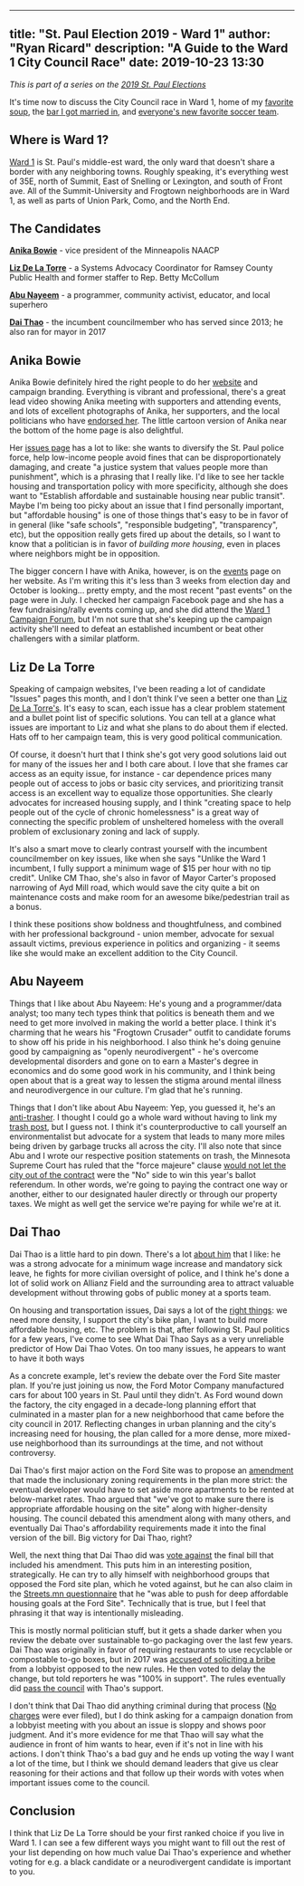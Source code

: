 ---
title: "St. Paul Election 2019 - Ward 1"
author: "Ryan Ricard"
description: "A Guide to the Ward 1 City Council Race"
date: 2019-10-23 13:30
--

*This is part of a series on the [2019 St. Paul Elections](https://firewally.net/post/st-paul-election-guide-2019)*

It's time now to discuss the City Council race in Ward 1, home of my [favorite soup](https://iphomn.com/), the [bar I got married in](http://sweeneyssaloon.com/), and [everyone's new favorite soccer team](https://www.mnufc.com/stadium). 

## Where is Ward 1?

[Ward 1](https://www.arcgis.com/apps/MapSeries/index.html?appid=52051e36d5054be09480a256803c07c8) is St. Paul's middle-est ward, the only ward that doesn't share a border with any neighboring towns. Roughly speaking, it's everything west of 35E, north of Summit, East of Snelling or Lexington, and south of Front ave. All of the Summit-University and Frogtown neighborhoods are in Ward 1, as well as parts of Union Park, Como, and the North End. 

## The Candidates

[**Anika Bowie**](http://anikabowie.com/) - vice president of the Minneapolis NAACP

[**Liz De La Torre**](http://www.neighborsforliz.com/) - a Systems Advocacy Coordinator for Ramsey County Public Health and former staffer to Rep. Betty McCollum

[**Abu Nayeem**](http://abunayeem.com/) - a programmer, community activist, educator, and local superhero

[**Dai Thao**](http://www.daithao.org/) - the incumbent councilmember who has served since 2013; he also ran for mayor in 2017


## Anika Bowie

Anika Bowie definitely hired the right people to do her [website](https://anikabowie.com/) and campaign branding. Everything is vibrant and professional, there's a great lead video showing Anika meeting with supporters and attending events, and lots of excellent photographs of Anika, her supporters, and the local politicians who have [endorsed her](https://anikabowie.com/endorsements). The little cartoon version of Anika near the bottom of the home page is also delightful. 

Her [issues page](https://anikabowie.com/vision) has a lot to like: she wants to diversify the St. Paul police force, help low-income people avoid fines that can be disproportionately damaging, and create "a justice system that values people more than punishment", which is a phrasing that I really like. I'd like to see her tackle housing and transportation policy with more specificity, although she does want to "Establish affordable and sustainable housing near public transit". Maybe I'm being too picky about an issue that I find personally important, but "affordable housing" is one of those things that's easy to be in favor of in general (like "safe schools", "responsible budgeting", "transparency", etc), but the opposition really gets fired up about the details, so I want to know that a politician is in favor of *building more housing*, even in places where neighbors might be in opposition. 

The bigger concern I have with Anika, however, is on the [events](https://anikabowie.com/events) page on her website. As I'm writing this it's less than 3 weeks from election day and October is looking... pretty empty, and the most recent "past events" on the page were in July. I checked her campaign Facebook page and she has a few fundraising/rally events coming up, and she did attend the [Ward 1 Campaign Forum](https://www.youtube.com/watch?v=Uta0iY-Tiik&t=1743s), but I'm not sure that she's keeping up the campaign activity she'll need to defeat an established incumbent or beat other challengers with a similar platform.  


## Liz De La Torre

Speaking of campaign websites, I've been reading a lot of candidate "Issues" pages this month, and I don't think I've seen a better one than [Liz De La Torre's](http://neighborsforliz.com/issues/). It's easy to scan, each issue has a clear problem statement and a bullet point list of specific solutions. You can tell at a glance what issues are important to Liz and what she plans to do about them if elected. Hats off to her campaign team, this is very good political communication. 

Of course, it doesn't hurt that I think she's got very good solutions laid out for many of the issues her and I both care about. I love that she frames car access as an equity issue, for instance - car dependence prices many people out of access to jobs or basic city services, and prioritizing transit access is an excellent way to equalize those opportunities. She clearly advocates for increased housing supply, and I think "creating space to help people out of the cycle of chronic homelessness" is a great way of connecting the specific problem of unsheltered homeless with the overall problem of exclusionary zoning and lack of supply. 

It's also a smart move to clearly contrast yourself with the incumbent councilmember on key issues, like when she says "Unlike the Ward 1 incumbent, I fully support a minimum wage of $15 per hour with no tip credit". Unlike CM Thao, she's also in favor of Mayor Carter's proposed narrowing of Ayd Mill road, which would save the city quite a bit on maintenance costs and make room for an awesome bike/pedestrian trail as a bonus. 

I think these positions show boldness and thoughtfulness, and combined with her professional background - union member, advocate for sexual assault victims, previous experience in politics and organizing - it seems like she would make an excellent addition to the City Council. 


## Abu Nayeem

Things that I like about Abu Nayeem: He's young and a programmer/data analyst; too many tech types think that politics is beneath them and we need to get more involved in making the world a better place. I think it's charming that he wears his "Frogtown Crusader" outfit to candidate forums to show off his pride in his neighborhood. I also think he's doing genuine good by campaigning as "openly neurodivergent" - he's overcome developmental disorders and gone on to earn a Master's degree in economics and do some good work in his community, and I think being open about that is a great way to lessen the stigma around mental illness and neurodivergence in our culture. I'm glad that he's running. 

Things that I don't like about Abu Nayeem: Yep, you guessed it, he's an [anti-trasher](https://abunayeem.com/issues/trash/). I thought I could go a whole ward without having to link my [trash post](https://firewally.net/post/the-trash-post/), but I guess not. I think it's counterproductive to call yourself an environmentalist but advocate for a system that leads to many more miles being driven by garbage trucks all across the city. I'll also note that since Abu and I wrote our respective position statements on trash, the Minnesota Supreme Court has ruled that the "force majeure" clause [would not let the city out of the contract](https://www.twincities.com/2019/10/16/supreme-court-decision-on-st-paul-trash-lawsuit-in-a-nutshell/) were the "No" side to win this year's ballot referendum. In other words, we're going to paying the contract one way or another, either to our designated hauler directly or through our property taxes. We might as well get the service we're paying for while we're at it.  

## Dai Thao

Dai Thao is a little hard to pin down. There's a lot [about him](http://www.daithao.org/meet_dai) that I like: he was a strong advocate for a minimum wage increase and mandatory sick leave, he fights for more civilian oversight of police, and I think he's done a lot of solid work on Allianz Field and the surrounding area to attract valuable development without throwing gobs of public money at a sports team. 

On housing and transportation issues, Dai says a lot of the [right things](https://streets.mn/2019/10/15/saint-paul-ward-1-candidate-questionnaire-dai-thao/): we need more density, I support the city's bike plan, I want to build more affordable housing, etc. The problem is that, after following St. Paul politics for a few years, I've come to see What Dai Thao Says as a very unreliable predictor of How Dai Thao Votes. On too many issues, he appears to want to have it both ways

As a concrete example, let's review the debate over the Ford Site master plan. If you're just joining us now, the Ford Motor Company manufactured cars for about 100 years in St. Paul until they didn't. As Ford wound down the factory, the city engaged in a decade-long planning effort that culminated in a master plan for a new neighborhood that came before the city council in 2017. Reflecting changes in urban planning and the city's increasing need for housing, the plan called for a more dense, more mixed-use neighborhood than its surroundings at the time, and not without controversy. 

Dai Thao's first major action on the Ford Site was to propose an [amendment](https://finance-commerce.com/2017/09/ford-plan-makes-room-for-low-income-residents/) that made the inclusionary zoning requirements in the plan more strict: the eventual developer would have to set aside more apartments to be rented at below-market rates. Thao argued that "we've got to make sure there is appropriate affordable housing on the site" along with higher-density housing. The council debated this amendment along with many others, and eventually Dai Thao's affordability requirements made it into the final version of the bill. Big victory for Dai Thao, right?

Well, the next thing that Dai Thao did was [vote against](https://www.mprnews.org/story/2017/09/27/st-paul-council-ordinance-for-mixed-use-development-at-ford-plant-side) the final bill that included his amendment. This puts him in an interesting position, strategically. He can try to ally himself with neighborhood groups that opposed the Ford site plan, which he voted against, but he can also claim in the [Streets.mn questionnaire](https://streets.mn/2019/10/15/saint-paul-ward-1-candidate-questionnaire-dai-thao/) that he "was able to push for deep affordable housing goals at the Ford Site". Technically that is true, but I feel that phrasing it that way is intentionally misleading. 

This is mostly normal politician stuff, but it gets a shade darker when you review the debate over sustainable to-go packaging over the last few years. Dai Thao was originally in favor of requiring restaurants to use recyclable or compostable to-go boxes, but in 2017 was [accused of soliciting a bribe](http://m.startribune.com/st-paul-leaders-changed-course-on-food-packaging-rules-after-hearing-business-concerns/451348823/) from a lobbyist opposed to the new rules. He then voted to delay the change, but told reporters he was "100% in support". The rules eventually did [pass the council](https://www.twincities.com/2019/03/06/st-paul-city-council-approves-limits-on-restaurants-plastic-takeout-containers/) with Thao's support. 

I don't think that Dai Thao did anything criminal during that process ([No charges](https://www.twincities.com/2017/09/12/scott-county-attorney-declines-charges-in-dai-thao-bribery-solicitation-case/) were ever filed), but I do think asking for a campaign donation from a lobbyist meeting with you about an issue is sloppy and shows poor judgment. And it's more evidence for me that Thao will say what the audience in front of him wants to hear, even if it's not in line with his actions. I don't think Thao's a bad guy and he ends up voting the way I want a lot of the time, but I think we should demand leaders that give us clear reasoning for their actions and that follow up their words with votes when important issues come to the council. 


## Conclusion

I think that Liz De La Torre should be your first ranked choice if you live in Ward 1. I can see a few different ways you might want to fill out the rest of your list depending on how much value Dai Thao's experience and whether voting for e.g. a black candidate or a neurodivergent candidate is important to you. 